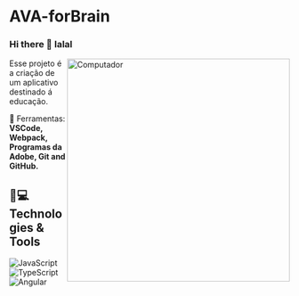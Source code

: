 # AVA-forBrain
### Hi there 👋 lalal
<img src="assets/images/logo c.png" min-width="400px" max-width="400px" width="400px" align="right" alt="Computador">

<p align="left"> 
  Esse projeto é a criação de um aplicativo destinado á educação.
</p>

<p align="left">
  💼 Ferramentas: <strong>VSCode, Webpack, Programas da Adobe, Git and GitHub.</strong>
</p>





## 🚀💻 Technologies & Tools

![JavaScript](https://img.shields.io/badge/-JavaScript-yellow?style=flat-square&logo=javascript)
![TypeScript](https://img.shields.io/badge/-TypeScript-blue?style=flat-square&logo=typescript)
![Angular](https://img.shields.io/badge/-Angular-red?style=flat-square&logo=angular)


